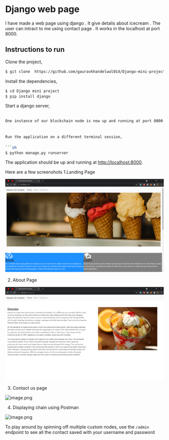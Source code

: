 # Django web page
  I have made a web page using django . It give detalis about icecream . The user can intract to me using contact page . It works in the localhost at port 8000.
## Instructions to run

Clone the project,

```sh
$ git clone  https://github.com/gauravkhandelwal014/Django-mini-project.git
```

Install the dependencies,

```sh
$ cd Django mini project
$ pip install django
```

Start a django server,

```sh

One instance of our blockchain node is now up and running at port 8000.


Run the application on a different terminal session,

```sh
$ python manage.py runserver

```

The application should be up and running at [http://localhost:8000](http://localhost:5000).

Here are a few screenshots
1.Landing Page

![image.png](https://github.com/gauravkhandelwal014/Django-mini-project/blob/b70fd7ffaef00e317e10351d5c52f5fe16d665f7/Screenshots/Home%20gaurav%20icecreams%20-%20.png)

2. About Page

![image.png](https://github.com/gauravkhandelwal014/Django-mini-project/blob/b70fd7ffaef00e317e10351d5c52f5fe16d665f7/Screenshots/About%20gaurav%20icecreams%20-%20.png)

3. Contact us page 

![image.png](https://github.com/gauravkhandelwal014/Django-mini-project/blob/b70fd7ffaef00e317e10351d5c52f5fe16d665f7/Screenshots/Contact-us%20gaurav%20icecreams%20-%20.png)

4. Displaying chain using Postman

![image.png](https://github.com/gauravkhandelwal014/Django-mini-project/blob/b70fd7ffaef00e317e10351d5c52f5fe16d665f7/Screenshots/Admin%20gaurav%20icecreams%20-%20.png)

To play around by spinning off multiple custom nodes, use the `/admin` endpoint to see all the contact saved with your username and password
